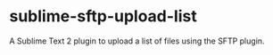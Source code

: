 sublime-sftp-upload-list
========================

A Sublime Text 2 plugin to upload a list of files using the SFTP plugin.
